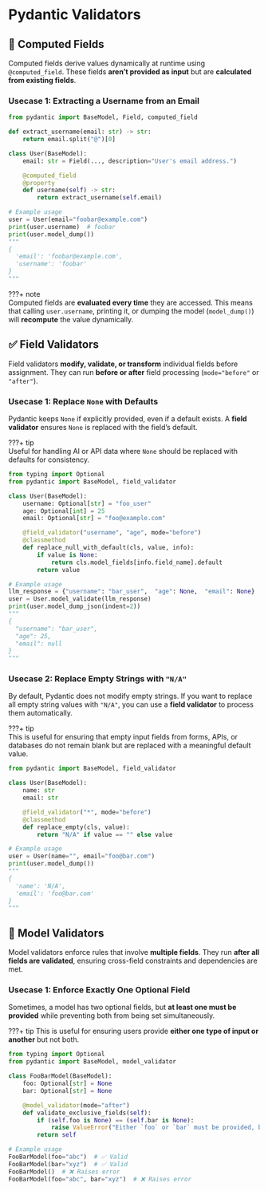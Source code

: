 # Pydantic Validators

## 🧮 Computed Fields

Computed fields derive values dynamically at runtime using `@computed_field`. These fields **aren’t provided as input** but are **calculated from existing fields**. 

### Usecase 1: Extracting a Username from an Email

```python linenums="1" hl_lines="9-12"
from pydantic import BaseModel, Field, computed_field

def extract_username(email: str) -> str:
    return email.split("@")[0]

class User(BaseModel):
    email: str = Field(..., description="User's email address.")

    @computed_field
    @property
    def username(self) -> str:
        return extract_username(self.email)

# Example usage
user = User(email="foobar@example.com")
print(user.username)  # foobar
print(user.model_dump())  
"""
{
  'email': 'foobar@example.com',
  'username': 'foobar'
}
"""
```

???+ note  
    Computed fields are **evaluated every time** they are accessed. This means that calling `user.username`, printing it, or dumping the model (`model_dump()`) will **recompute** the value dynamically. 


## ✅ Field Validators

Field validators **modify, validate, or transform** individual fields before assignment. They can run **before or after** field processing (`mode="before"` or `"after"`). 

### Usecase 1: Replace `None` with Defaults  
Pydantic keeps `None` if explicitly provided, even if a default exists. A **field validator** ensures `None` is replaced with the field’s default.  

???+ tip  
    Useful for handling AI or API data where `None` should be replaced with defaults for consistency.

```python linenums="1" hl_lines="9-14"
from typing import Optional
from pydantic import BaseModel, field_validator

class User(BaseModel):
    username: Optional[str] = "foo_user"
    age: Optional[int] = 25
    email: Optional[str] = "foo@example.com"

    @field_validator("username", "age", mode="before")
    @classmethod
    def replace_null_with_default(cls, value, info):
        if value is None:
            return cls.model_fields[info.field_name].default
        return value

# Example usage
llm_response = {"username": "bar_user",  "age": None,  "email": None}
user = User.model_validate(llm_response)
print(user.model_dump_json(indent=2))
"""
{
  "username": "bar_user",
  "age": 25,
  "email": null
}
"""
```

### Usecase 2: Replace Empty Strings with `"N/A"`

By default, Pydantic does not modify empty strings. If you want to replace all empty string values with `"N/A"`, you can use a **field validator** to process them automatically.

???+ tip  
    This is useful for ensuring that empty input fields from forms, APIs, or databases do not remain blank but are replaced with a meaningful default value.

```python linenums="1" hl_lines="7-10"
from pydantic import BaseModel, field_validator

class User(BaseModel):
    name: str
    email: str

    @field_validator("*", mode="before")
    @classmethod
    def replace_empty(cls, value):
        return "N/A" if value == "" else value

# Example usage
user = User(name="", email="foo@bar.com")
print(user.model_dump())
"""
{
  'name': 'N/A',
  'email': 'foo@bar.com'
}
"""
```


## 🧩 Model Validators

Model validators enforce rules that involve **multiple fields**. They run **after all fields are validated**, ensuring cross-field constraints and dependencies are met.

### Usecase 1: Enforce Exactly One Optional Field

Sometimes, a model has two optional fields, but **at least one must be provided** while preventing both from being set simultaneously.  

???+ tip
    This is useful for ensuring users provide **either one type of input or another** but not both.

```python linenums="1" hl_lines="8-12"
from typing import Optional
from pydantic import BaseModel, model_validator

class FooBarModel(BaseModel):
    foo: Optional[str] = None
    bar: Optional[str] = None

    @model_validator(mode="after")
    def validate_exclusive_fields(self):
        if (self.foo is None) == (self.bar is None):
            raise ValueError("Either `foo` or `bar` must be provided, but not both.")
        return self

# Example usage
FooBarModel(foo="abc")  # ✅ Valid
FooBarModel(bar="xyz")  # ✅ Valid
FooBarModel()  # ❌ Raises error
FooBarModel(foo="abc", bar="xyz")  # ❌ Raises error
```


<!-- 



class ChartsRequest(BaseModel):
    title: str = "Generated Chart"
    transparent: bool = False
    x_axis: str = "X-axis"
    y_axis: str = "Y-axis"
    x_values: list[int | float]
    y_values: Optional[list[int | float]] = None
    graph_type: Optional[Literal['HIST', 'LINE', 'SCATTER', 'BAR', 'BOX']] = None  # Required when both x and y values are provided otherwise onlyy histogram is generated (frequency distribution)

    @model_validator(mode="after")
    def post_validation(self):
        if not self.graph_type == "HIST":
            if self.y_values is not None and len(self.x_values) != len(self.y_values):
                raise ValueError('x_values and y_values must be of equal length')
        return self
    
    class Config:
        json_schema_extra = {
            "example": {
                "title": "Pollution Level",
                "x_axis": "Years",
                "y_axis": "Level of CO2",
                "transparent": False,
                "x_values": [2009, 2010, 2011, 2012, 2013],
                "y_values": [5, 4, 3, 2, 1],
                "graph_type": "LINE"
            }
        }



decimalPlace = Annotated[float, AfterValidator(lambda x: round(x, 5))]
class WhisperUsage(ServiceUsage):
    service_type: ServiceType = ServiceType.WHISPER
    usage_minutes: decimalPlace = 0


class RoleMessage(BaseModel):
    role: Role = Role.user
    content: Annotated[str, StringConstraints(strip_whitespace=True, min_length=1)] = 'START'
    phase: int = 0
    action: BotAction = BotAction.PURSUE




##############################################################################
from typing import Literal, Optional, Union, Annotated
from pydantic import BaseModel, Field, field_validator, BeforeValidator

enumKeys = ["employmentType", "noticePeriod", "jobSeniority"]

def sanitize_string(value: str) -> Optional[str]:
    if value == "null" or value == "":
        return None
    elif value in {"string", "str", "boolean", "bool", "integer", "int", "float", "number", "object", "array"}:
        raise ValueError(f"Invalid input value: '{value}' found")
    return value

def sanitize_string_list(value: list[str]) -> list[str]:
    value = [item for item in value if sanitize_string(item)]
    return value

ValidatedString = Annotated[str, BeforeValidator(sanitize_string)]
ValidatedStringList = Annotated[list[str], BeforeValidator(sanitize_string_list)]

class JobDescription(BaseModel):
    # Job title of the position
    jobTitle: ValidatedString
    
    # Company offering the job
    company: ValidatedString
    
    # Overview of the job role
    roleOverview: ValidatedString
    
    # Indicates if the job is remote
    isRemote: Optional[bool] = None
    
    # Years of experience required; should be a positive float
    experienceRequired: Optional[float] = Field(None, ge=0)  # Positive float for years of experience
    
    # Employment type, restricted to specific values
    employmentType: Optional[Literal['full-time', 'part-time', 'contract', 'internship', 'freelance', 'volunteer', 'unknown']] = None

    # Notice period options, should be one of the predefined strings
    noticePeriod: Optional[Union[Literal['immediate', '1 month', '2 months', '3 months', '4 weeks', '6 days'], str]] = None

    # `jobSeniority` can be a list of predefined values or free-text string
    # Using Literal to restrict specific values helps clarify valid roles for the field.
    jobSeniority: Optional[list[Literal['entry-level', 'mid-level', 'senior-level', 'lead', 'director', 'executive', 'manager']]] = None

    # Key responsibilities in bullet points, list of strings
    responsibilitiesBullets: Optional[ValidatedStringList] = None
    
    # Required qualifications (degrees, certifications, etc.), list of strings
    qualificationsBullets: Optional[ValidatedStringList] = None
    
    # Additional job requirements (skills, experience, etc.), list of strings
    requirementBullets: Optional[ValidatedStringList] = None
    
    # Multiple possible job locations
    locations: Optional[ValidatedStringList] = None  
    
    # Industry-specific experience required (e.g., 'Tech', 'Finance', etc.)
    industryExperience: Optional[ValidatedStringList] = None 
    
    # Hard skills required (e.g., 'Python', 'Data Analysis', etc.)
    hardSkills: Optional[ValidatedStringList] = None
    
    # Soft skills required (e.g., 'Communication', 'Leadership', etc.)
    softSkills: Optional[ValidatedStringList] = None

    @field_validator(*enumKeys, mode='before')
    @classmethod
    def to_lower_case_strings(cls, value: str | list[str]) -> str | list[str]:
        if isinstance(value, list):
            value = sanitize_string_list([itm.lower() for itm in value])
        else:
            value = sanitize_string(value.lower())
        return value

##########################################



 -->
